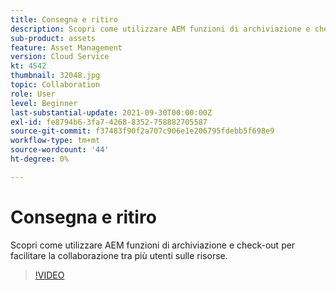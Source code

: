```yaml
---
title: Consegna e ritiro
description: Scopri come utilizzare AEM funzioni di archiviazione e check-out per facilitare la collaborazione tra più utenti sulle risorse.
sub-product: assets
feature: Asset Management
version: Cloud Service
kt: 4542
thumbnail: 32048.jpg
topic: Collaboration
role: User
level: Beginner
last-substantial-update: 2021-09-30T00:00:00Z
exl-id: fe8794b6-3fa7-4268-8352-758882705587
source-git-commit: f37483f90f2a707c906e1e206795fdebb5f698e9
workflow-type: tm+mt
source-wordcount: '44'
ht-degree: 0%

---
```


# Consegna e ritiro

Scopri come utilizzare AEM funzioni di archiviazione e check-out per facilitare la collaborazione tra più utenti sulle risorse.

>[!VIDEO](https://video.tv.adobe.com/v/32048/?quality=12&learn=on&hidetitle=true)
